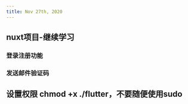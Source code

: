 ```yaml
---
title: Nov 27th, 2020
---
```


## nuxt项目-继续学习
### 登录注册功能
### 发送邮件验证码
## 设置权限 chmod +x ./flutter，不要随便使用sudo
